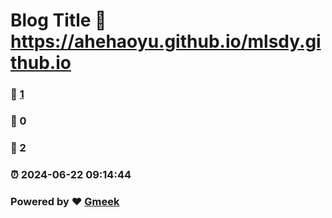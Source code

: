 # Blog Title :link: https://ahehaoyu.github.io/mlsdy.github.io 
### :page_facing_up: [1](https://ahehaoyu.github.io/mlsdy.github.io/tag.html) 
### :speech_balloon: 0 
### :hibiscus: 2 
### :alarm_clock: 2024-06-22 09:14:44 
### Powered by :heart: [Gmeek](https://github.com/Meekdai/Gmeek)
